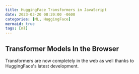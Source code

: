 ```yaml
---
title: HuggingFace Transformers in JavaScript
date: 2023-03-20 08:20:00 -0600
categories: [ML, HuggingFace]
mermaid: true
tags: [ml]
---
```

## Transformer Models In the Browser
<p>
Transformers are now completely in the web as well thanks to HuggingFace's latest development. 
</p>

